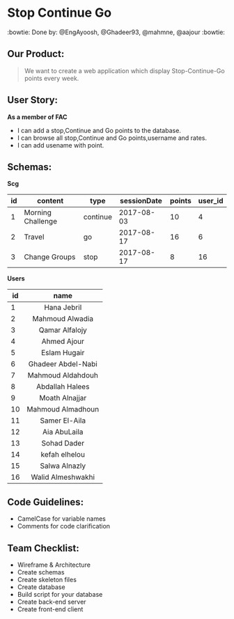 # Stop Continue Go
:bowtie: Done by: @EngAyoosh, @Ghadeer93, @mahmne, @aajour :bowtie:


## Our Product:
> We want to create a web application which display Stop-Continue-Go points every week.

## User Story:

**As a member of FAC**
* I can add a stop,Continue and Go points to the database.
* I can browse all stop,Continue and Go points,username and rates.
* I can add usename with point.

## Schemas:
**Scg**

| id  | content      | type  | sessionDate | points | user_id |
| --- | ------------ | ------ | -------- | ------- | ---- |
| 1   | Morning Challenge | continue | 2017-08-03 | 10 | 4 |
| 2   | Travel | go | 2017-08-17 | 16 | 6 |
| 3   | Change Groups | stop | 2017-08-17 | 8 | 16 |

**Users**

| id  |  name | 
| --- |:-----:|
| 1 | Hana Jebril | 
| 2 | Mahmoud Alwadia | 
| 3 | Qamar Alfalojy | 
| 4 | Ahmed Ajour | 
| 5 | Eslam Hugair | 
| 6 | Ghadeer Abdel-Nabi | 
| 7 | Mahmoud Aldahdouh | 
| 8 | Abdallah Halees | 
| 9 | Moath Alnajjar | 
| 10 | Mahmoud Almadhoun | 
| 11 | Samer El-Aila | 
| 12 | Aia AbuLaila | 
| 13 | Sohad Dader | 
| 14 | kefah elhelou | 
| 15 | Salwa Alnazly | 
| 16 | Walid Almeshwakhi | 

## Code Guidelines:
* CamelCase for variable names
* Comments for code clarification

## Team Checklist:
* Wireframe & Architecture
* Create schemas
* Create skeleton files
* Create database
* Build script for your database
* Create back-end server
* Create front-end client
